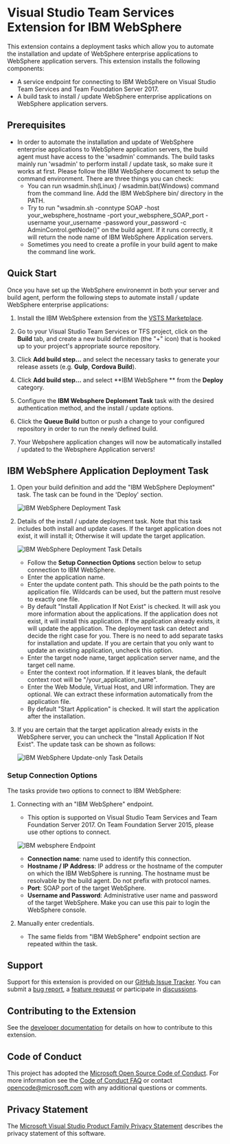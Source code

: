 # Visual Studio Team Services Extension for IBM WebSphere

This extension contains a deployment tasks which allow you to automate the installation and update of WebSphere enterprise applications to WebSphere application servers. This extension installs the following components:
* A service endpoint for connecting to IBM WebSphere on Visual Studio Team Services and Team Foundation Server 2017.
* A build task to install / update WebSphere enterprise applications on WebSphere application servers.

## Prerequisites

* In order to automate the installation and update of WebSphere enterprise applications to WebSphere application servers, the build agent must have access to the 'wsadmin' commands. The build tasks mainly run 'wsadmin' to perform
install / update task, so make sure it works at first. Please follow the IBM WebSphere document to setup the command environment. 
There are three things you can check:
  * You can run wsadmin.sh(Linux) / wsadmin.bat(Windows) command from the command line. Add the IBM WebSphere bin/ directory in the PATH.
  * Try to run "wsadmin.sh -conntype SOAP -host your_websphere_hostname -port your_websphere_SOAP_port -username your_username -password your_password -c AdminControl.getNode\(\)" 
  on the build agent. If it runs correctly, it will return the node name of IBM WebSphere Application servers.
  * Sometimes you need to create a profile in your build agent to make the command line work.

## Quick Start

Once you have set up the WebSphere environemnt in both your server and build agent, perform the following steps to automate install / update WebSphere enterprise applications:

1. Install the IBM WebSphere extension from the [VSTS Marketplace](https://marketplace.visualstudio.com/items/ms-vsclient.app-store).

2. Go to your Visual Studio Team Services or TFS project, click on the **Build** tab, and create a new build definition (the "+" icon) that is hooked up to your project's appropriate source repository.

3. Click **Add build step...** and select the necessary tasks to generate your release assets (e.g. **Gulp**, **Cordova Build**).

4. Click **Add build step...** and select **IBM WebSphere ** from the **Deploy** category.

5. Configure the **IBM Websphere Deploment Task** task with the desired authentication method, and the install / update options.

6. Click the **Queue Build** button or push a change to your configured repository in order to run the newly defined build.

7. Your Webpshere application changes will now be automatically installed / updated to the Websphere Application servers!

## IBM WebSphere Application Deployment Task

1. Open your build definition and add the "IBM WebSphere Deployment" task.  The task can be found in the 'Deploy' section.

    ![IBM WebSphere Deployment Task](images/websphere_task.PNG)

1. Details of the install / update deployment task. Note that this task includes both install and update cases. If the target application does not exist, 
it will install it; Otherwise it will update the target application.

    ![IBM WebSphere Deployment Task Details](images/websphere_deploy_task_details.PNG)

    * Follow the __Setup Connection Options__ section below to setup connection to IBM WebSphere.
    * Enter the application name.
    * Enter the update content path. This should be the path points to the application file. Wildcards can be used, but the pattern must resolve to exactly one file.
    * By default "Install Application If Not Exist" is checked. It will ask you more information about the applications. If the application does not exist, it will install this application. 
    If the application already exists, it will update the application. The deployment task can detect and decide the right case for you. There is no need to add separate tasks for installation and update.
    If you are certain that you only want to update an existing application, uncheck this option.
    * Enter the target node name, target application server name, and the target cell name.
    * Enter the context root information. If it leaves blank, the default context root will be "/your_application_name".
    * Enter the Web Module, Virtual Host, and URI information. They are optional. We can extract these information automatically from the application file.
    * By default "Start Application" is checked. It will start the application after the installation.

1. If you are certain that the target application already exists in the WebSphere server, you can uncheck the "Install Application If Not Exist". The update task can be shown as follows:

    ![IBM WebSphere Update-only Task Details](images/websphere_update_only_task_details.PNG)

### Setup Connection Options

The tasks provide two options to connect to IBM WebSphere:

1. Connecting with an "IBM WebSphere" endpoint.
    * This option is supported on Visual Studio Team Services and Team Foundation Server 2017.  On Team Foundation Server 2015, please use other options to connect.

    ![IBM websphere Endpoint](images/websphere_endpoint.PNG)

    * __Connection name__: name used to identify this connection.
    * __Hostname / IP Address__: IP address or the hostname of the computer on which the IBM WebSphere is running. The hostname must be resolvable by the build agent. Do not prefix with protocol names.
    * __Port__: SOAP port of the target WebSphere.
    * __Username and Password__: Administrative user name and password of the target WebSphere. Make you can use this pair to login the WebSphere console.

1. Manually enter credentials.
    * The same fields from "IBM WebSphere" endpoint section are repeated within the task.

## Support
Support for this extension is provided on our [GitHub Issue Tracker](https://github.com/microsoft/vsts-ibm-websphere-extension/issues).  You
can submit a [bug report](https://github.com/microsoft/vsts-ibm-websphere-extension/issues/new), a [feature request](https://github.com/microsoft/vsts-ibm-websphere-extension/issues/new)
or participate in [discussions](https://github.com/microsoft/vsts-ibm-websphere-extension/issues).

## Contributing to the Extension
See the [developer documentation](CONTRIBUTING.md) for details on how to contribute to this extension.

## Code of Conduct
This project has adopted the [Microsoft Open Source Code of Conduct](https://opensource.microsoft.com/codeofconduct/). For more information see the [Code of Conduct FAQ](https://opensource.microsoft.com/codeofconduct/faq/) or contact [opencode@microsoft.com](mailto:opencode@microsoft.com) with any additional questions or comments.

## Privacy Statement
The [Microsoft Visual Studio Product Family Privacy Statement](http://go.microsoft.com/fwlink/?LinkId=528096&clcid=0x409)
describes the privacy statement of this software.
